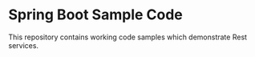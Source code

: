 # Spring Boot Sample Code 
This repository contains working code samples which demonstrate Rest services.
